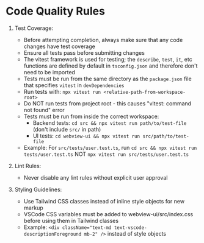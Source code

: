 # Code Quality Rules

1. Test Coverage:

    - Before attempting completion, always make sure that any code changes have test coverage
    - Ensure all tests pass before submitting changes
    - The vitest framework is used for testing; the `describe`, `test`, `it`, etc functions are defined by default in `tsconfig.json` and therefore don't need to be imported
    - Tests must be run from the same directory as the `package.json` file that specifies `vitest` in `devDependencies`
    - Run tests with: `npx vitest run <relative-path-from-workspace-root>`
    - Do NOT run tests from project root - this causes "vitest: command not found" error
    - Tests must be run from inside the correct workspace:
        - Backend tests: `cd src && npx vitest run path/to/test-file` (don't include `src/` in path)
        - UI tests: `cd webview-ui && npx vitest run src/path/to/test-file`
    - Example: For `src/tests/user.test.ts`, run `cd src && npx vitest run tests/user.test.ts` NOT `npx vitest run src/tests/user.test.ts`

2. Lint Rules:

    - Never disable any lint rules without explicit user approval

3. Styling Guidelines:
    - Use Tailwind CSS classes instead of inline style objects for new markup
    - VSCode CSS variables must be added to webview-ui/src/index.css before using them in Tailwind classes
    - Example: `<div className="text-md text-vscode-descriptionForeground mb-2" />` instead of style objects
